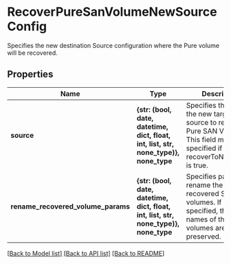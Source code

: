 # RecoverPureSanVolumeNewSourceConfig

Specifies the new destination Source configuration where the Pure volume will be recovered.

## Properties
Name | Type | Description | Notes
------------ | ------------- | ------------- | -------------
**source** | **{str: (bool, date, datetime, dict, float, int, list, str, none_type)}, none_type** | Specifies the id of the new target parent source to recover the Pure SAN Volume to. This field must be specified if recoverToNewSource is true. | 
**rename_recovered_volume_params** | **{str: (bool, date, datetime, dict, float, int, list, str, none_type)}, none_type** | Specifies params to rename the recovered SAN volumes. If not specified, the original names of the volumes are preserved. | [optional] 

[[Back to Model list]](../README.md#documentation-for-models) [[Back to API list]](../README.md#documentation-for-api-endpoints) [[Back to README]](../README.md)


